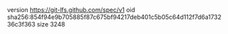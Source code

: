 version https://git-lfs.github.com/spec/v1
oid sha256:854f94e9b705885f87c675bf94217deb401c5b05c64d112f7d6a173236c3f363
size 3248
